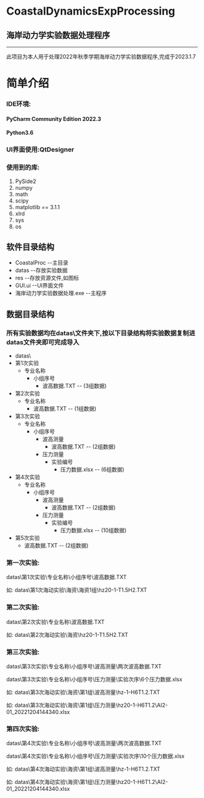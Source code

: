 # CoastalDynamicsExpProcessing
## 海岸动力学实验数据处理程序
___
此项目为本人用于处理2022年秋季学期海岸动力学实验数据程序,完成于2023.1.7

# 简单介绍
### IDE环境: 
#### PyCharm Community Edition 2022.3
#### Python3.6
### UI界面使用:QtDesigner
### 使用到的库:
1. PySide2
2. numpy
3. math
4. scipy
5. matplotlib == 3.1.1
6. xlrd
7. sys
8. os

## 软件目录结构
+ CoastalProc --主目录
 + datas --存放实验数据
 + res --存放资源文件,如图标
 + GUI.ui --UI界面文件
 + 海岸动力学实验数据处理.exe --主程序

## 数据目录结构
### 所有实验数据均在datas\文件夹下,按以下目录结构将实验数据复制进datas文件夹即可完成导入
+ datas\
 + 第1次实验
   + 专业名称
     + 小组序号
	   + 波高数据.TXT -- (3组数据)
 + 第2次实验
   + 专业名称
     + 波高数据.TXT -- (1组数据)
 + 第3次实验
   + 专业名称
     + 小组序号
	   + 波高测量
	     + 波高数据.TXT -- (2组数据)
	   + 压力测量
	     + 实验编号
		   + 压力数据.xlsx -- (6组数据)
 + 第4次实验
   + 专业名称
     + 小组序号
	   + 波高测量
	     + 波高数据.TXT -- (2组数据)
	   + 压力测量
	     + 实验编号
		   + 压力数据.xlsx -- (10组数据)
 + 第5次实验
   + 波高数据.TXT -- (2组数据)

### 第一次实验:
datas\第1次实验\专业名称\小组序号\波高数据.TXT

如:  datas\第1次海动实验\海资\海资1组\hz20-1-T1.5H2.TXT

### 第二次实验:
datas\第2次实验\专业名称\波高数据.TXT

如:   datas\第2次海动实验\海资\hz20-1-T1.5H2.TXT

### 第三次实验:
datas\第3次实验\专业名称\小组序号\波高测量\两次波高数据.TXT

datas\第3次实验\专业名称\小组序号\压力测量\实验次序\6个压力数据.xlsx

如:   datas\第3次海动实验\海资\第1组\波高测量\hz-1-H6T1.2.TXT

如:   datas\第3次海动实验\海资\第1组\压力测量\hz20-1-H6T1.2\AI2-01_20221204144340.xlsx

### 第四次实验:
datas\第4次实验\专业名称\小组序号\波高测量\两次波高数据.TXT

datas\第4次实验\专业名称\小组序号\压力测量\实验次序\10个压力数据.xlsx

如:   datas\第4次海动实验\海资\第1组\波高测量\hz-1-H6T1.2.TXT

如:   datas\第4次海动实验\海资\第1组\压力测量\hz20-1-H6T1.2\AI2-01_20221204144340.xlsx

